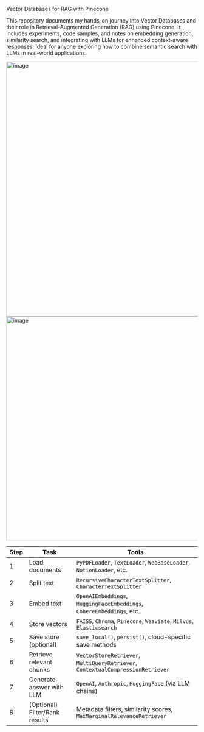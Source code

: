 Vector Databases for RAG with Pinecone

This repository documents my hands-on journey into Vector Databases and their role in Retrieval-Augmented Generation (RAG) using Pinecone. It includes experiments, code samples, and notes on embedding generation, similarity search, and integrating with LLMs for enhanced context-aware responses.
Ideal for anyone exploring how to combine semantic search with LLMs in real-world applications.

<img width="1777" height="670" alt="image" src="https://github.com/user-attachments/assets/1346d72f-861e-4643-8813-3678722a2906" />

<img width="1154" height="588" alt="image" src="https://github.com/user-attachments/assets/1d385646-a3f6-47c7-a1c7-78afd9107719" />


| **Step** | **Task**                       | **Tools**                                                                       |
| -------- | ------------------------------ | ------------------------------------------------------------------------------- |
| 1        | Load documents                 | `PyPDFLoader`, `TextLoader`, `WebBaseLoader`, `NotionLoader`, etc.              |
| 2        | Split text                     | `RecursiveCharacterTextSplitter`, `CharacterTextSplitter`                       |
| 3        | Embed text                     | `OpenAIEmbeddings`, `HuggingFaceEmbeddings`, `CohereEmbeddings`, etc.           |
| 4        | Store vectors                  | `FAISS`, `Chroma`, `Pinecone`, `Weaviate`, `Milvus`, `Elasticsearch`            |
| 5        | Save store (optional)          | `save_local()`, `persist()`, cloud-specific save methods                        |
| 6        | Retrieve relevant chunks       | `VectorStoreRetriever`, `MultiQueryRetriever`, `ContextualCompressionRetriever` |
| 7        | Generate answer with LLM       | `OpenAI`, `Anthropic`, `HuggingFace` (via LLM chains)                           |
| 8        | (Optional) Filter/Rank results | Metadata filters, similarity scores, `MaxMarginalRelevanceRetriever`            |




